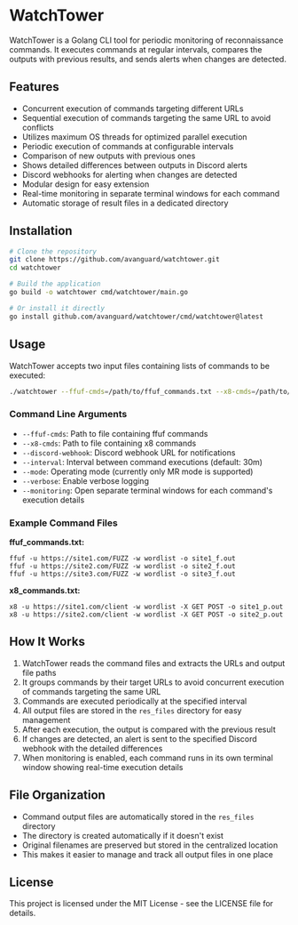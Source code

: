 # WatchTower

WatchTower is a Golang CLI tool for periodic monitoring of reconnaissance commands. It executes commands at regular intervals, compares the outputs with previous results, and sends alerts when changes are detected.

## Features

- Concurrent execution of commands targeting different URLs
- Sequential execution of commands targeting the same URL to avoid conflicts
- Utilizes maximum OS threads for optimized parallel execution
- Periodic execution of commands at configurable intervals
- Comparison of new outputs with previous ones
- Shows detailed differences between outputs in Discord alerts
- Discord webhooks for alerting when changes are detected
- Modular design for easy extension
- Real-time monitoring in separate terminal windows for each command
- Automatic storage of result files in a dedicated directory

## Installation

```bash
# Clone the repository
git clone https://github.com/avanguard/watchtower.git
cd watchtower

# Build the application
go build -o watchtower cmd/watchtower/main.go

# Or install it directly
go install github.com/avanguard/watchtower/cmd/watchtower@latest
```

## Usage

WatchTower accepts two input files containing lists of commands to be executed:

```bash
./watchtower --ffuf-cmds=/path/to/ffuf_commands.txt --x8-cmds=/path/to/x8_commands.txt --discord-webhook=https://discord.com/api/webhooks/... --interval=30m
```

### Command Line Arguments

- `--ffuf-cmds`: Path to file containing ffuf commands
- `--x8-cmds`: Path to file containing x8 commands
- `--discord-webhook`: Discord webhook URL for notifications
- `--interval`: Interval between command executions (default: 30m)
- `--mode`: Operating mode (currently only MR mode is supported)
- `--verbose`: Enable verbose logging
- `--monitoring`: Open separate terminal windows for each command's execution details

### Example Command Files

**ffuf_commands.txt:**
```
ffuf -u https://site1.com/FUZZ -w wordlist -o site1_f.out
ffuf -u https://site2.com/FUZZ -w wordlist -o site2_f.out
ffuf -u https://site3.com/FUZZ -w wordlist -o site3_f.out
```

**x8_commands.txt:**
```
x8 -u https://site1.com/client -w wordlist -X GET POST -o site1_p.out
x8 -u https://site2.com/client -w wordlist -X GET POST -o site2_p.out
```

## How It Works

1. WatchTower reads the command files and extracts the URLs and output file paths
2. It groups commands by their target URLs to avoid concurrent execution of commands targeting the same URL
3. Commands are executed periodically at the specified interval
4. All output files are stored in the `res_files` directory for easy management
5. After each execution, the output is compared with the previous result
6. If changes are detected, an alert is sent to the specified Discord webhook with the detailed differences
7. When monitoring is enabled, each command runs in its own terminal window showing real-time execution details

## File Organization

- Command output files are automatically stored in the `res_files` directory
- The directory is created automatically if it doesn't exist
- Original filenames are preserved but stored in the centralized location
- This makes it easier to manage and track all output files in one place

## License

This project is licensed under the MIT License - see the LICENSE file for details. 